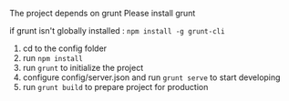 The project depends on grunt
Please install grunt

if grunt isn't globally installed :
`npm install -g grunt-cli`

1. cd to the config folder
2. run `npm install`
3. run `grunt` to initialize the project
4. configure config/server.json and run `grunt serve` to start developing
5. run `grunt build` to prepare project for production

